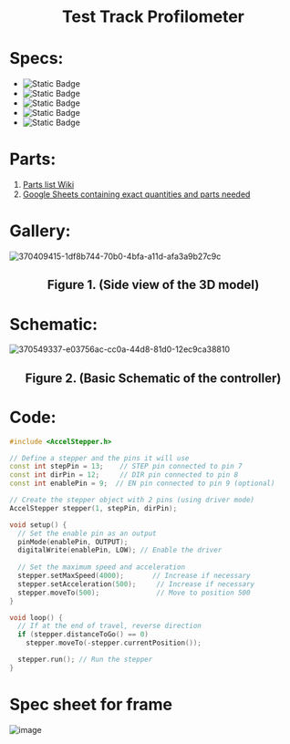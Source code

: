 # <div align = "Center" > Test Track Profilometer
</div>

# Specs:
- ![Static Badge](https://img.shields.io/badge/Language-C-blue)
- ![Static Badge](https://img.shields.io/badge/Tech-LiDAR-red)
- ![Static Badge](https://img.shields.io/badge/Precision-Submilimeter-green)
- ![Static Badge](https://img.shields.io/badge/Accuracy-Submilimeter-green)
- ![Static Badge](https://img.shields.io/badge/Repeatibility-Submilimeter-green)

# Parts:
1. [Parts list Wiki](https://docs.google.com/document/d/1qKMDZtSdquMjX08xfJKCa0uS36UHgNZ3eyHph81zQOM/edit)
2. [Google Sheets containing exact quantities and parts needed](https://docs.google.com/spreadsheets/d/1ZoPqY9_Fw6rnbfQ8UKPL65L5WncEJa40W8i2KiA_dJQ/edit?gid=0#gid=0)

# Gallery:

![370409415-1df8b744-70b0-4bfa-a11d-afa3a9b27c9c](https://github.com/user-attachments/assets/2b34529f-097a-49ef-b5af-636d91c5e30e)
## <div align = "Center" > Figure 1. (Side view of the 3D model)
</div>

# Schematic:

![370549337-e03756ac-cc0a-44d8-81d0-12ec9ca38810](https://github.com/user-attachments/assets/c86bd222-eb04-4c2a-aee0-ba2ea33dbb47)
## <div align = "Center" > Figure 2. (Basic Schematic of the controller)
</div>

# Code:

```cpp
#include <AccelStepper.h>

// Define a stepper and the pins it will use
const int stepPin = 13;    // STEP pin connected to pin 7
const int dirPin = 12;     // DIR pin connected to pin 8
const int enablePin = 9;  // EN pin connected to pin 9 (optional)

// Create the stepper object with 2 pins (using driver mode)
AccelStepper stepper(1, stepPin, dirPin);

void setup() {
  // Set the enable pin as an output
  pinMode(enablePin, OUTPUT);
  digitalWrite(enablePin, LOW); // Enable the driver
  
  // Set the maximum speed and acceleration
  stepper.setMaxSpeed(4000);       // Increase if necessary
  stepper.setAcceleration(500);     // Increase if necessary
  stepper.moveTo(500);              // Move to position 500
}

void loop() {
  // If at the end of travel, reverse direction
  if (stepper.distanceToGo() == 0)
    stepper.moveTo(-stepper.currentPosition());

  stepper.run(); // Run the stepper
}
```
# Spec sheet for frame
![image](https://github.com/user-attachments/assets/1d78618b-e48f-44f0-9139-ca29d3cbe0ff)


